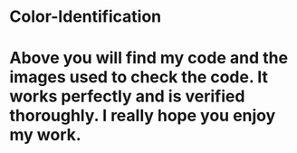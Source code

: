 # Color-Identification
<h1>Above you will find my code and the images used to check the code. It works perfectly and is verified thoroughly. I really hope you enjoy my work.</h1>
